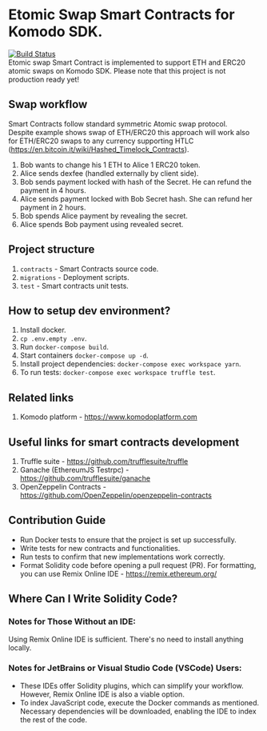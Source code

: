 # Etomic Swap Smart Contracts for Komodo SDK.
[![Build Status](https://travis-ci.org/artemii235/etomic-swap.svg?branch=master)](https://travis-ci.org/artemii235/etomic-swap)  
Etomic swap Smart Contract is implemented to support ETH and ERC20 atomic swaps on Komodo SDK.
Please note that this project is not production ready yet!

## Swap workflow
Smart Contracts follow standard symmetric Atomic swap protocol.  
Despite example shows swap of ETH/ERC20 this approach will work also for ETH/ERC20 swaps to any currency supporting HTLC (https://en.bitcoin.it/wiki/Hashed_Timelock_Contracts).  

1. Bob wants to change his 1 ETH to Alice 1 ERC20 token.
1. Alice sends dexfee (handled externally by client side).
1. Bob sends payment locked with hash of the Secret. He can refund the payment in 4 hours.
1. Alice sends payment locked with Bob Secret hash. She can refund her payment in 2 hours.
1. Bob spends Alice payment by revealing the secret.
1. Alice spends Bob payment using revealed secret.

## Project structure

1. `contracts` - Smart Contracts source code.
1. `migrations` - Deployment scripts.
1. `test` - Smart contracts unit tests.

## How to setup dev environment?

1. Install docker.
1. `cp .env.empty .env`.
1. Run `docker-compose build`.
1. Start containers `docker-compose up -d`.
1. Install project dependencies: `docker-compose exec workspace yarn`.
1. To run tests: `docker-compose exec workspace truffle test`.

## Related links

1. Komodo platform - https://www.komodoplatform.com

## Useful links for smart contracts development

1. Truffle suite - https://github.com/trufflesuite/truffle
1. Ganache (EthereumJS Testrpc) - https://github.com/trufflesuite/ganache
1. OpenZeppelin Contracts - https://github.com/OpenZeppelin/openzeppelin-contracts

## Contribution Guide

- Run Docker tests to ensure that the project is set up successfully.
- Write tests for new contracts and functionalities.
- Run tests to confirm that new implementations work correctly.
- Format Solidity code before opening a pull request (PR). For formatting, you can use Remix Online IDE - https://remix.ethereum.org/

## Where Can I Write Solidity Code?

### Notes for Those Without an IDE:
Using Remix Online IDE is sufficient. There's no need to install anything locally.

### Notes for JetBrains or Visual Studio Code (VSCode) Users:
- These IDEs offer Solidity plugins, which can simplify your workflow. However, Remix Online IDE is also a viable option.
- To index JavaScript code, execute the Docker commands as mentioned. Necessary dependencies will be downloaded, enabling the IDE to index the rest of the code.